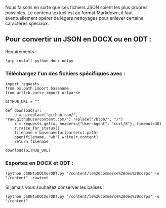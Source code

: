 

Nous faisons en sorte que ces fichiers JSON soient les plus propres possibles.
Le contenu textuel est au format Markdown, il faut éventuellement opérer de légers nettoyages pour enlever certains caractères spéciaux.

## Pour convertir un JSON en DOCX ou en ODT :

Requirements :
```
!pip install python-docx odfpy
```

### Téléchargez l'un des fichiers spécifiques avec :

```
import requests
from os.path import basename
from urllib.parse import urlparse

GITHUB_URL = ""

def download(u):
    u = u.replace("github.com/", "raw.githubusercontent.com/").replace("/blob/", "/")
    r = requests.get(u, headers={"User-Agent": "curl/8"}, timeout=30)
    r.raise_for_status()
    filename = basename(urlparse(u).path)
    open(filename, "wb").write(r.content)
    return filename

download(GITHUB_URL)
```
### Exportez en DOCX et ODT :
```
!python JSONtoDOCXorODT.py "/content/le%20commerce%20des%20corps" -o "/content" -rawtext
```

Si jamais vous souhaitez conserver les balises :
```
!python JSONtoDOCXorODT.py "/content/le%20commerce%20des%20corps" -o "/content"
```
